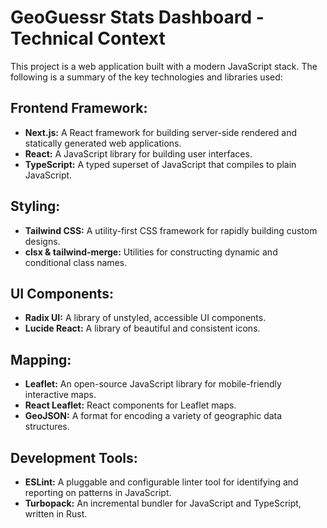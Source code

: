 # GeoGuessr Stats Dashboard - Technical Context

This project is a web application built with a modern JavaScript stack. The following is a summary of the key technologies and libraries used:

## Frontend Framework:

*   **Next.js:** A React framework for building server-side rendered and statically generated web applications.
*   **React:** A JavaScript library for building user interfaces.
*   **TypeScript:** A typed superset of JavaScript that compiles to plain JavaScript.

## Styling:

*   **Tailwind CSS:** A utility-first CSS framework for rapidly building custom designs.
*   **clsx & tailwind-merge:** Utilities for constructing dynamic and conditional class names.

## UI Components:

*   **Radix UI:** A library of unstyled, accessible UI components.
*   **Lucide React:** A library of beautiful and consistent icons.

## Mapping:

*   **Leaflet:** An open-source JavaScript library for mobile-friendly interactive maps.
*   **React Leaflet:** React components for Leaflet maps.
*   **GeoJSON:** A format for encoding a variety of geographic data structures.

## Development Tools:

*   **ESLint:** A pluggable and configurable linter tool for identifying and reporting on patterns in JavaScript.
*   **Turbopack:** An incremental bundler for JavaScript and TypeScript, written in Rust.
